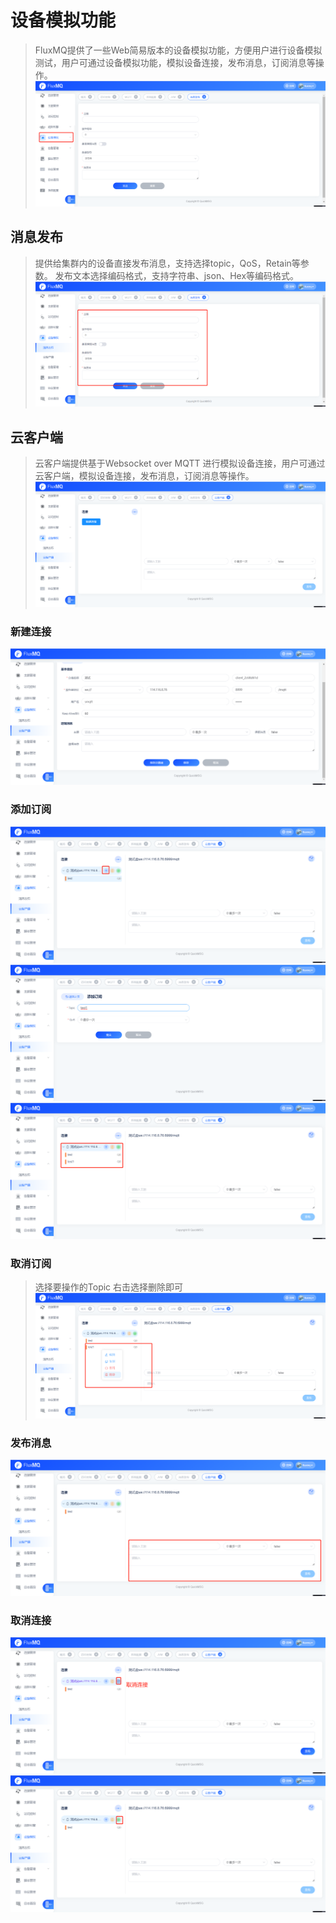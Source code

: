 # 设备模拟功能
> FluxMQ提供了一些Web简易版本的设备模拟功能，方便用户进行设备模拟测试，用户可通过设备模拟功能，模拟设备连接，发布消息，订阅消息等操作。
![](../../assets/images/function/img_48.png)

## 消息发布
> 提供给集群内的设备直接发布消息，支持选择topic，QoS，Retain等参数。
> 发布文本选择编码格式，支持字符串、json、Hex等编码格式。
![](../../assets/images/function/img_49.png)


## 云客户端
> 云客户端提供基于Websocket over MQTT 进行模拟设备连接，用户可通过云客户端，模拟设备连接，发布消息，订阅消息等操作。
![](../../assets/images/function/img_50.png)


### 新建连接
![](../../assets/images/function/img_51.png)

### 添加订阅
![](../../assets/images/function/img_52.png)
![](../../assets/images/function/img_53.png)
![](../../assets/images/function/img_54.png)

### 取消订阅
> 选择要操作的Topic 右击选择删除即可
![](../../assets/images/function/img_55.png)
### 发布消息
![](../../assets/images/function/img_56.png)

### 取消连接
![](../../assets/images/function/img_58.png)
![](../../assets/images/function/img_57.png)
    